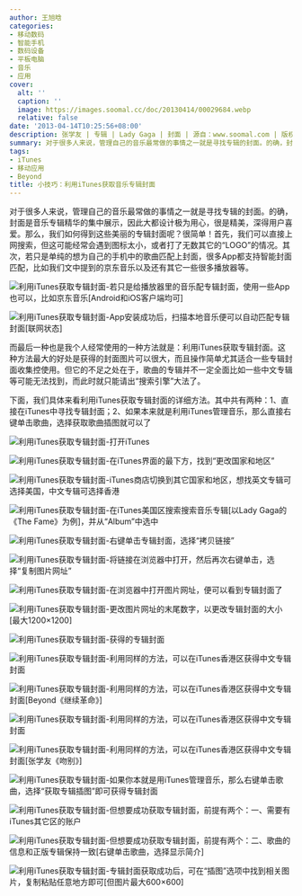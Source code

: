 ```yaml
---
author: 王旭晗
categories:
- 移动数码
- 智能手机
- 数码设备
- 平板电脑
- 音乐
- 应用
cover:
  alt: ''
  caption: ''
  image: https://images.soomal.cc/doc/20130414/00029684.webp
  relative: false
date: '2013-04-14T10:25:56+08:00'
description: 张学友 | 专辑 | Lady Gaga | 封面 | 源自：www.soomal.com | 版权：原创 |  平均/总评分：08.18/90
summary: 对于很多人来说，管理自己的音乐最常做的事情之一就是寻找专辑的封面。的确，封面是音乐专辑精华的集中展示，因此大都设计极为用心，很是精美，深得用户喜爱。那么，我们如何得到这些美丽的专辑封面呢？我个人经常使用的一种方法就是：利用iTunes获取专辑封面。其最大的好处是获得的封面图片可以很大……
tags:
- iTunes
- 移动应用
- Beyond
title: 小技巧：利用iTunes获取音乐专辑封面
---
```


对于很多人来说，管理自己的音乐最常做的事情之一就是寻找专辑的封面。的确，封面是音乐专辑精华的集中展示，因此大都设计极为用心，很是精美，深得用户喜爱。那么，我们如何得到这些美丽的专辑封面呢？很简单！首先，我们可以直接上网搜索，但这可能经常会遇到图标太小，或者打了无数其它的“LOGO”的情况。其次，若只是单纯的想为自己的手机中的歌曲匹配上封面，很多App都支持智能封面匹配，比如我们文中提到的京东音乐以及还有其它一些很多播放器等。



![利用iTunes获取专辑封面-若只是给播放器里的音乐配专辑封面，使用一些App也可以，比如京东音乐[Android和iOS客户端均可]](https://images.soomal.cc/doc/20130414/00029682.webp)



![利用iTunes获取专辑封面-App安装成功后，扫描本地音乐便可以自动匹配专辑封面[联网状态]](https://images.soomal.cc/doc/20130414/00029683.webp)



而最后一种也是我个人经常使用的一种方法就是：利用iTunes获取专辑封面。这种方法最大的好处是获得的封面图片可以很大，而且操作简单尤其适合一些专辑封面收集控使用。但它的不足之处在于，歌曲的专辑并不一定全面比如一些中文专辑等可能无法找到，而此时就只能请出“搜索引擎”大法了。



下面，我们具体来看利用iTunes获取专辑封面的详细方法。其中共有两种：1、直接在iTunes中寻找专辑封面；2、如果本来就是利用iTunes管理音乐，那么直接右键单击歌曲，选择获取歌曲插图就可以了



![利用iTunes获取专辑封面-打开iTunes](https://images.soomal.cc/doc/20130414/00029665.webp)



![利用iTunes获取专辑封面-在iTunes界面的最下方，找到“更改国家和地区”](https://images.soomal.cc/doc/20130414/00029666.webp)



![利用iTunes获取专辑封面-iTunes商店切换到其它国家和地区，想找英文专辑可选择美国，中文专辑可选择香港](https://images.soomal.cc/doc/20130414/00029667.webp)



![利用iTunes获取专辑封面-在iTunes美国区搜索搜索音乐专辑[以Lady Gaga的《The Fame》为例]，并从“Album”中选中](https://images.soomal.cc/doc/20130414/00029668.webp)



![利用iTunes获取专辑封面-右键单击专辑封面，选择“拷贝链接”](https://images.soomal.cc/doc/20130414/00029669.webp)



![利用iTunes获取专辑封面-将链接在浏览器中打开，然后再次右键单击，选择“复制图片网址”](https://images.soomal.cc/doc/20130414/00029670.webp)



![利用iTunes获取专辑封面-在浏览器中打开图片网址，便可以看到专辑封面了](https://images.soomal.cc/doc/20130414/00029671.webp)



![利用iTunes获取专辑封面-更改图片网址的末尾数字，以更改专辑封面的大小[最大1200×1200]](https://images.soomal.cc/doc/20130414/00029672.webp)



![利用iTunes获取专辑封面-获得的专辑封面](https://images.soomal.cc/doc/20130414/00029673.webp)



![利用iTunes获取专辑封面-利用同样的方法，可以在iTunes香港区获得中文专辑封面](https://images.soomal.cc/doc/20130414/00029674.webp)



![利用iTunes获取专辑封面-利用同样的方法，可以在iTunes香港区获得中文专辑封面[Beyond《继续革命》]](https://images.soomal.cc/doc/20130414/00029675.webp)



![利用iTunes获取专辑封面-利用同样的方法，可以在iTunes香港区获得中文专辑封面](https://images.soomal.cc/doc/20130414/00029676.webp)



![利用iTunes获取专辑封面-利用同样的方法，可以在iTunes香港区获得中文专辑封面[张学友《吻别》]](https://images.soomal.cc/doc/20130414/00029677.webp)



![利用iTunes获取专辑封面-如果你本就是用iTunes管理音乐，那么右键单击歌曲，选择“获取专辑插图”即可获得专辑封面](https://images.soomal.cc/doc/20130414/00029678.webp)



![利用iTunes获取专辑封面-但想要成功获取专辑封面，前提有两个：一、需要有iTunes其它区的账户](https://images.soomal.cc/doc/20130414/00029679.webp)



![利用iTunes获取专辑封面-但想要成功获取专辑封面，前提有两个：二、歌曲的信息和正版专辑保持一致[右键单击歌曲，选择显示简介]](https://images.soomal.cc/doc/20130414/00029680.webp)



![利用iTunes获取专辑封面-专辑封面获取成功后，可在“插图”选项中找到相关图片，复制粘贴任意地方即可[但图片最大600×600]](https://images.soomal.cc/doc/20130414/00029681.webp)